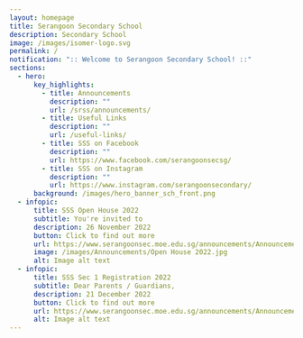 ```yaml
---
layout: homepage
title: Serangoon Secondary School
description: Secondary School
image: /images/isomer-logo.svg
permalink: /
notification: ":: Welcome to Serangoon Secondary School! ::"
sections:
  - hero:
      key_highlights:
        - title: Announcements
          description: ""
          url: /srss/announcements/
        - title: Useful Links
          description: ""
          url: /useful-links/
        - title: SSS on Facebook
          description: ""
          url: https://www.facebook.com/serangoonsecsg/
        - title: SSS on Instagram
          description: ""
          url: https://www.instagram.com/serangoonsecondary/
      background: /images/hero_banner_sch_front.png
  - infopic:
      title: SSS Open House 2022
      subtitle: You're invited to
      description: 26 November 2022
      button: Click to find out more
      url: https://www.serangoonsec.moe.edu.sg/announcements/Announcements/open-house-2022/
      image: /images/Announcements/Open House 2022.jpg
      alt: Image alt text
  - infopic:
      title: SSS Sec 1 Registration 2022
      subtitle: Dear Parents / Guardians,
      description: 21 December 2022
      button: Click to find out more
      url: https://www.serangoonsec.moe.edu.sg/announcements/Announcements/sec1-registration-2022
      alt: Image alt text
---
```

